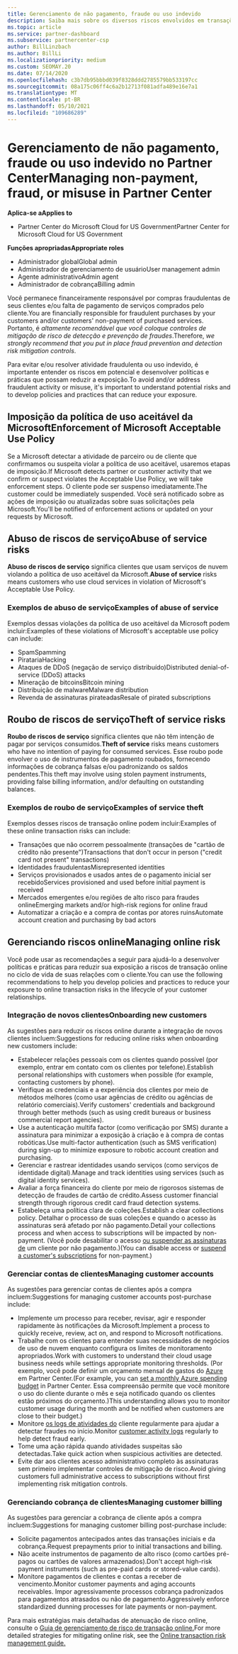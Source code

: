 ```yaml
---
title: Gerenciamento de não pagamento, fraude ou uso indevido
description: Saiba mais sobre os diversos riscos envolvidos em transações online e as práticas recomendadas para gerenciar e atenuar esses riscos no Partner Center.
ms.topic: article
ms.service: partner-dashboard
ms.subservice: partnercenter-csp
author: BillLinzbach
ms.author: BillLi
ms.localizationpriority: medium
ms.custom: SEOMAY.20
ms.date: 07/14/2020
ms.openlocfilehash: c3b7db95bbbd039f8328ddd2785579bb533197cc
ms.sourcegitcommit: 08a175c06ff4c6a2b12713f081adfa489e16e7a1
ms.translationtype: MT
ms.contentlocale: pt-BR
ms.lasthandoff: 05/10/2021
ms.locfileid: "109686289"
---
```

# <a name="managing-non-payment-fraud-or-misuse-in-partner-center"></a><span data-ttu-id="903dc-103">Gerenciamento de não pagamento, fraude ou uso indevido no Partner Center</span><span class="sxs-lookup"><span data-stu-id="903dc-103">Managing non-payment, fraud, or misuse in Partner Center</span></span>

<span data-ttu-id="903dc-104">**Aplica-se a**</span><span class="sxs-lookup"><span data-stu-id="903dc-104">**Applies to**</span></span>

- <span data-ttu-id="903dc-105">Partner Center do Microsoft Cloud for US Government</span><span class="sxs-lookup"><span data-stu-id="903dc-105">Partner Center for Microsoft Cloud for US Government</span></span>

<span data-ttu-id="903dc-106">**Funções apropriadas**</span><span class="sxs-lookup"><span data-stu-id="903dc-106">**Appropriate roles**</span></span>

- <span data-ttu-id="903dc-107">Administrador global</span><span class="sxs-lookup"><span data-stu-id="903dc-107">Global admin</span></span>
- <span data-ttu-id="903dc-108">Administrador de gerenciamento de usuário</span><span class="sxs-lookup"><span data-stu-id="903dc-108">User management admin</span></span>
- <span data-ttu-id="903dc-109">Agente administrativo</span><span class="sxs-lookup"><span data-stu-id="903dc-109">Admin agent</span></span>
- <span data-ttu-id="903dc-110">Administrador de cobrança</span><span class="sxs-lookup"><span data-stu-id="903dc-110">Billing admin</span></span>

<span data-ttu-id="903dc-111">Você permanece financeiramente responsável por compras fraudulentas de seus clientes e/ou falta de pagamento de serviços comprados pelo cliente.</span><span class="sxs-lookup"><span data-stu-id="903dc-111">You are financially responsible for fraudulent purchases by your customers and/or customers' non-payment of purchased services.</span></span> <span data-ttu-id="903dc-112">Portanto, é *altamente recomendável que você coloque controles de mitigação de risco de detecção e prevenção de fraudes*.</span><span class="sxs-lookup"><span data-stu-id="903dc-112">Therefore, *we strongly recommend that you put in place fraud prevention and detection risk mitigation controls*.</span></span>

<span data-ttu-id="903dc-113">Para evitar e/ou resolver atividade fraudulenta ou uso indevido, é importante entender os riscos em potencial e desenvolver políticas e práticas que possam reduzir a exposição.</span><span class="sxs-lookup"><span data-stu-id="903dc-113">To avoid and/or address fraudulent activity or misuse, it's important to understand potential risks and to develop policies and practices that can reduce your exposure.</span></span>

## <a name="enforcement-of-microsoft-acceptable-use-policy"></a><span data-ttu-id="903dc-114">Imposição da política de uso aceitável da Microsoft</span><span class="sxs-lookup"><span data-stu-id="903dc-114">Enforcement of Microsoft Acceptable Use Policy</span></span>

<span data-ttu-id="903dc-115">Se a Microsoft detectar a atividade de parceiro ou de cliente que confirmamos ou suspeita violar a política de uso aceitável, usaremos etapas de imposição.</span><span class="sxs-lookup"><span data-stu-id="903dc-115">If Microsoft detects partner or customer activity that we confirm or suspect violates the Acceptable Use Policy, we will take enforcement steps.</span></span> <span data-ttu-id="903dc-116">O cliente pode ser suspenso imediatamente.</span><span class="sxs-lookup"><span data-stu-id="903dc-116">The customer could be immediately suspended.</span></span> <span data-ttu-id="903dc-117">Você será notificado sobre as ações de imposição ou atualizadas sobre suas solicitações pela Microsoft.</span><span class="sxs-lookup"><span data-stu-id="903dc-117">You'll be notified of enforcement actions or updated on your requests by Microsoft.</span></span>

## <a name="abuse-of-service-risks"></a><span data-ttu-id="903dc-118">Abuso de riscos de serviço</span><span class="sxs-lookup"><span data-stu-id="903dc-118">Abuse of service risks</span></span>

<span data-ttu-id="903dc-119">**Abuso de riscos de serviço** significa clientes que usam serviços de nuvem violando a política de uso aceitável da Microsoft.</span><span class="sxs-lookup"><span data-stu-id="903dc-119">**Abuse of service** risks means customers who use cloud services in violation of Microsoft's Acceptable Use Policy.</span></span>

### <a name="examples-of-abuse-of-service"></a><span data-ttu-id="903dc-120">Exemplos de abuso de serviço</span><span class="sxs-lookup"><span data-stu-id="903dc-120">Examples of abuse of service</span></span>

<span data-ttu-id="903dc-121">Exemplos dessas violações da política de uso aceitável da Microsoft podem incluir:</span><span class="sxs-lookup"><span data-stu-id="903dc-121">Examples of these violations of Microsoft's acceptable use policy can include:</span></span>

- <span data-ttu-id="903dc-122">Spam</span><span class="sxs-lookup"><span data-stu-id="903dc-122">Spamming</span></span>
- <span data-ttu-id="903dc-123">Pirataria</span><span class="sxs-lookup"><span data-stu-id="903dc-123">Hacking</span></span>
- <span data-ttu-id="903dc-124">Ataques de DDoS (negação de serviço distribuído)</span><span class="sxs-lookup"><span data-stu-id="903dc-124">Distributed denial-of-service (DDoS) attacks</span></span>
- <span data-ttu-id="903dc-125">Mineração de bitcoins</span><span class="sxs-lookup"><span data-stu-id="903dc-125">Bitcoin mining</span></span>
- <span data-ttu-id="903dc-126">Distribuição de malware</span><span class="sxs-lookup"><span data-stu-id="903dc-126">Malware distribution</span></span>
- <span data-ttu-id="903dc-127">Revenda de assinaturas pirateadas</span><span class="sxs-lookup"><span data-stu-id="903dc-127">Resale of pirated subscriptions</span></span>

## <a name="theft-of-service-risks"></a><span data-ttu-id="903dc-128">Roubo de riscos de serviço</span><span class="sxs-lookup"><span data-stu-id="903dc-128">Theft of service risks</span></span>

<span data-ttu-id="903dc-129">**Roubo de riscos de serviço** significa clientes que não têm intenção de pagar por serviços consumidos.</span><span class="sxs-lookup"><span data-stu-id="903dc-129">**Theft of service** risks means customers who have no intention of paying for consumed services.</span></span> <span data-ttu-id="903dc-130">Esse roubo pode envolver o uso de instrumentos de pagamento roubados, fornecendo informações de cobrança falsas e/ou padronizando os saldos pendentes.</span><span class="sxs-lookup"><span data-stu-id="903dc-130">This theft may involve using stolen payment instruments, providing false billing information, and/or defaulting on outstanding balances.</span></span>

### <a name="examples-of-service-theft"></a><span data-ttu-id="903dc-131">Exemplos de roubo de serviço</span><span class="sxs-lookup"><span data-stu-id="903dc-131">Examples of service theft</span></span>

<span data-ttu-id="903dc-132">Exemplos desses riscos de transação online podem incluir:</span><span class="sxs-lookup"><span data-stu-id="903dc-132">Examples of these online transaction risks can include:</span></span>

- <span data-ttu-id="903dc-133">Transações que não ocorrem pessoalmente (transações de "cartão de crédito não presente")</span><span class="sxs-lookup"><span data-stu-id="903dc-133">Transactions that don't occur in person ("credit card not present" transactions)</span></span>
- <span data-ttu-id="903dc-134">Identidades fraudulentas</span><span class="sxs-lookup"><span data-stu-id="903dc-134">Misrepresented identities</span></span>
- <span data-ttu-id="903dc-135">Serviços provisionados e usados antes de o pagamento inicial ser recebido</span><span class="sxs-lookup"><span data-stu-id="903dc-135">Services provisioned and used before initial payment is received</span></span>
- <span data-ttu-id="903dc-136">Mercados emergentes e/ou regiões de alto risco para fraudes online</span><span class="sxs-lookup"><span data-stu-id="903dc-136">Emerging markets and/or high-risk regions for online fraud</span></span>
- <span data-ttu-id="903dc-137">Automatizar a criação e a compra de contas por atores ruins</span><span class="sxs-lookup"><span data-stu-id="903dc-137">Automate account creation and purchasing by bad actors</span></span>

## <a name="managing-online-risk"></a><span data-ttu-id="903dc-138">Gerenciando riscos online</span><span class="sxs-lookup"><span data-stu-id="903dc-138">Managing online risk</span></span>

<span data-ttu-id="903dc-139">Você pode usar as recomendações a seguir para ajudá-lo a desenvolver políticas e práticas para reduzir sua exposição a riscos de transação online no ciclo de vida de suas relações com o cliente.</span><span class="sxs-lookup"><span data-stu-id="903dc-139">You can use the following recommendations to help you develop policies and practices to reduce your exposure to online transaction risks in the lifecycle of your customer relationships.</span></span>

### <a name="onboarding-new-customers"></a><span data-ttu-id="903dc-140">Integração de novos clientes</span><span class="sxs-lookup"><span data-stu-id="903dc-140">Onboarding new customers</span></span>

<span data-ttu-id="903dc-141">As sugestões para reduzir os riscos online durante a integração de novos clientes incluem:</span><span class="sxs-lookup"><span data-stu-id="903dc-141">Suggestions for reducing online risks when onboarding new customers include:</span></span>

- <span data-ttu-id="903dc-142">Estabelecer relações pessoais com os clientes quando possível (por exemplo, entrar em contato com os clientes por telefone).</span><span class="sxs-lookup"><span data-stu-id="903dc-142">Establish personal relationships with customers when possible (for example, contacting customers by phone).</span></span>
- <span data-ttu-id="903dc-143">Verifique as credenciais e a experiência dos clientes por meio de métodos melhores (como usar agências de crédito ou agências de relatório comerciais).</span><span class="sxs-lookup"><span data-stu-id="903dc-143">Verify customers' credentials and background through better methods (such as using credit bureaus or business commercial report agencies).</span></span>
- <span data-ttu-id="903dc-144">Use a autenticação multifa factor (como verificação por SMS) durante a assinatura para minimizar a exposição à criação e à compra de contas robóticas.</span><span class="sxs-lookup"><span data-stu-id="903dc-144">Use multi-factor authentication (such as SMS verification) during sign-up to minimize exposure to robotic account creation and purchasing.</span></span>
- <span data-ttu-id="903dc-145">Gerenciar e rastrear identidades usando serviços (como serviços de identidade digital).</span><span class="sxs-lookup"><span data-stu-id="903dc-145">Manage and track identities using services (such as digital identity services).</span></span>
- <span data-ttu-id="903dc-146">Avaliar a força financeira do cliente por meio de rigorosos sistemas de detecção de fraudes de cartão de crédito.</span><span class="sxs-lookup"><span data-stu-id="903dc-146">Assess customer financial strength through rigorous credit card fraud detection systems.</span></span>
- <span data-ttu-id="903dc-147">Estabeleça uma política clara de coleções.</span><span class="sxs-lookup"><span data-stu-id="903dc-147">Establish a clear collections policy.</span></span> <span data-ttu-id="903dc-148">Detalhar o processo de suas coleções e quando o acesso às assinaturas será afetado por não pagamento.</span><span class="sxs-lookup"><span data-stu-id="903dc-148">Detail your collections process and when access to subscriptions will be impacted by non-payment.</span></span> <span data-ttu-id="903dc-149">(Você pode desabilitar o acesso [ou suspender as assinaturas de](create-a-new-subscription.md#suspend-a-subscription) um cliente por não pagamento.)</span><span class="sxs-lookup"><span data-stu-id="903dc-149">(You can disable access or [suspend a customer's subscriptions](create-a-new-subscription.md#suspend-a-subscription) for non-payment.)</span></span>

### <a name="managing-customer-accounts"></a><span data-ttu-id="903dc-150">Gerenciar contas de clientes</span><span class="sxs-lookup"><span data-stu-id="903dc-150">Managing customer accounts</span></span>

<span data-ttu-id="903dc-151">As sugestões para gerenciar contas de clientes após a compra incluem:</span><span class="sxs-lookup"><span data-stu-id="903dc-151">Suggestions for managing customer accounts post-purchase include:</span></span>

- <span data-ttu-id="903dc-152">Implemente um processo para receber, revisar, agir e responder rapidamente às notificações da Microsoft.</span><span class="sxs-lookup"><span data-stu-id="903dc-152">Implement a process to quickly receive, review, act on, and respond to Microsoft notifications.</span></span>
- <span data-ttu-id="903dc-153">Trabalhe com os clientes para entender suas necessidades de negócios de uso de nuvem enquanto configura os limites de monitoramento apropriados.</span><span class="sxs-lookup"><span data-stu-id="903dc-153">Work with customers to understand their cloud usage business needs while settings appropriate monitoring thresholds.</span></span> <span data-ttu-id="903dc-154">(Por exemplo, você pode definir um orçamento mensal de gastos do [Azure](set-an-azure-spending-budget-for-your-customers.md) em Partner Center.</span><span class="sxs-lookup"><span data-stu-id="903dc-154">(For example, you can [set a monthly Azure spending budget](set-an-azure-spending-budget-for-your-customers.md) in Partner Center.</span></span> <span data-ttu-id="903dc-155">Essa compreensão permite que você monitore o uso do cliente durante o mês e seja notificado quando os clientes estão próximos do orçamento.)</span><span class="sxs-lookup"><span data-stu-id="903dc-155">This understanding allows you to monitor customer usage during the month and be notified when customers are close to their budget.)</span></span>
- <span data-ttu-id="903dc-156">Monitore [os logs de atividades do](activity-logs.md) cliente regularmente para ajudar a detectar fraudes no início.</span><span class="sxs-lookup"><span data-stu-id="903dc-156">Monitor [customer activity logs](activity-logs.md) regularly to help detect fraud early.</span></span>
- <span data-ttu-id="903dc-157">Tome uma ação rápida quando atividades suspeitas são detectadas.</span><span class="sxs-lookup"><span data-stu-id="903dc-157">Take quick action when suspicious activities are detected.</span></span>
- <span data-ttu-id="903dc-158">Evite dar aos clientes acesso administrativo completo às assinaturas sem primeiro implementar controles de mitigação de risco.</span><span class="sxs-lookup"><span data-stu-id="903dc-158">Avoid giving customers full administrative access to subscriptions without first implementing risk mitigation controls.</span></span>

### <a name="managing-customer-billing"></a><span data-ttu-id="903dc-159">Gerenciando cobrança de clientes</span><span class="sxs-lookup"><span data-stu-id="903dc-159">Managing customer billing</span></span>

<span data-ttu-id="903dc-160">As sugestões para gerenciar a cobrança de cliente após a compra incluem:</span><span class="sxs-lookup"><span data-stu-id="903dc-160">Suggestions for managing customer billing post-purchase include:</span></span>

- <span data-ttu-id="903dc-161">Solicite pagamentos antecipados antes das transações iniciais e da cobrança.</span><span class="sxs-lookup"><span data-stu-id="903dc-161">Request prepayments prior to initial transactions and billing.</span></span>
- <span data-ttu-id="903dc-162">Não aceite instrumentos de pagamento de alto risco (como cartões pré-pagos ou cartões de valores armazenados).</span><span class="sxs-lookup"><span data-stu-id="903dc-162">Don't accept high-risk payment instruments (such as pre-paid cards or stored-value cards).</span></span>
- <span data-ttu-id="903dc-163">Monitore pagamentos de clientes e contas a receber de vencimento.</span><span class="sxs-lookup"><span data-stu-id="903dc-163">Monitor customer payments and aging accounts receivables.</span></span> <span data-ttu-id="903dc-164">Impor agressivamente processos cobrança padronizados para pagamentos atrasados ou não de pagamento.</span><span class="sxs-lookup"><span data-stu-id="903dc-164">Aggressively enforce standardized dunning processes for late payments or non-payment.</span></span>

<span data-ttu-id="903dc-165">Para mais estratégias mais detalhadas de atenuação de risco online, consulte o [Guia de gerenciamento de risco de transação online.](https://query.prod.cms.rt.microsoft.com/cms/api/am/binary/RE4Bhtt)</span><span class="sxs-lookup"><span data-stu-id="903dc-165">For more detailed strategies for mitigating online risk, see the [Online transaction risk management guide.](https://query.prod.cms.rt.microsoft.com/cms/api/am/binary/RE4Bhtt)</span></span>
